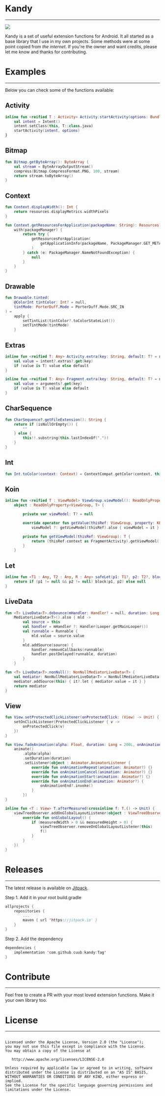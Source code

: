 # Kandy
-------
[![](https://jitpack.io/v/cuub/kandy.svg)](https://jitpack.io/#cuub/kandy)

Kandy is a set of useful extension functions for Android.
It all started as a base library that I use in my own projects.
Some methods were at some point copied from _the internet_. If you're the owner and want credits, please let me know and thanks for contributing.


# Examples
-------

Below you can check some of the functions available:

## Activity
```kotlin
inline fun <reified T : Activity> Activity.startActivity(options: Bundle? = null) {
    val intent = Intent()
    intent.setClass(this, T::class.java)
    startActivity(intent, options)
}
```

## Bitmap
```kotlin
fun Bitmap.getByteArray(): ByteArray {
    val stream = ByteArrayOutputStream()
    compress(Bitmap.CompressFormat.PNG, 100, stream)
    return stream.toByteArray()
}
```

## Context
```kotlin
fun Context.displayWidth(): Int {
    return resources.displayMetrics.widthPixels
}
```
```kotlin
fun Context.getResourcesForApplication(packageName: String): Resources? {
    with(packageManager) {
        return try {
            getResourcesForApplication(
                getApplicationInfo(packageName, PackageManager.GET_META_DATA)
            )
        } catch (e: PackageManager.NameNotFoundException) {
            null
        }
    }
}
```

## Drawable
```kotlin
fun Drawable.tinted(
    @ColorInt tintColor: Int? = null,
    tintMode: PorterDuff.Mode = PorterDuff.Mode.SRC_IN
) =
    apply {
        setTintList(tintColor?.toColorStateList())
        setTintMode(tintMode)
    }
```

## Extras
```kotlin
inline fun <reified T: Any> Activity.extra(key: String, default: T? = null) = lazy {
    val value = intent?.extras?.get(key)
    if (value is T) value else default
}
```
```kotlin
inline fun <reified T: Any> Fragment.extra(key: String, default: T? = null) = lazy {
    val value = arguments?.get(key)
    if (value is T) value else default
}
```

## CharSequence
```kotlin
fun CharSequence?.getFileExtension(): String {
    return if (isNullOrEmpty()) {
        ""
    } else {
        this!!.substring(this.lastIndexOf("."))
    }
}
```

## Int
```kotlin
fun Int.toColor(context: Context) = ContextCompat.getColor(context, this)
```

## Koin
```kotlin
inline fun <reified T : ViewModel> ViewGroup.viewModel(): ReadOnlyProperty<ViewGroup, T> =
    object : ReadOnlyProperty<ViewGroup, T> {

        private var viewModel: T? = null

        override operator fun getValue(thisRef: ViewGroup, property: KProperty<*>): T =
            viewModel ?: getViewModel(thisRef).also { viewModel = it }

        private fun getViewModel(thisRef: ViewGroup): T {
            return (thisRef.context as FragmentActivity).getViewModel()
        }
    }
```

## Let
```kotlin
inline fun <T1 : Any, T2 : Any, R : Any> safeLet(p1: T1?, p2: T2?, block: (T1, T2) -> R?): R? {
    return if (p1 != null && p2 != null) block(p1, p2) else null
}
```

## LiveData
```kotlin
fun <T> LiveData<T>.debounce(mHandler: Handler? = null, duration: Long = 250L) =
    MediatorLiveData<T>().also { mld ->
        val source = this
        val handler = mHandler ?: Handler(Looper.getMainLooper())
        val runnable = Runnable {
            mld.value = source.value
        }
        mld.addSource(source) {
            handler.removeCallbacks(runnable)
            handler.postDelayed(runnable, duration)
        }
    }
```
```kotlin
fun <T> LiveData<T>.nonNull(): NonNullMediatorLiveData<T> {
    val mediator: NonNullMediatorLiveData<T> = NonNullMediatorLiveData()
    mediator.addSource(this) { it?.let { mediator.value = it } }
    return mediator
}
```

## View
```kotlin
fun View.setProtectedClickListener(onProtectedClick: (View) -> Unit) {
    setOnClickListener(ProtectedClickListener { v ->
        onProtectedClick(v)
    })
}
```
```kotlin
fun View.fadeAnimation(alpha: Float, duration: Long = 200L, onAnimationEnd: (() -> Unit)? = null) {
    animate()
        .alpha(alpha)
        .setDuration(duration)
        .setListener(object : Animator.AnimatorListener {
            override fun onAnimationRepeat(animation: Animator?) {}
            override fun onAnimationCancel(animation: Animator?) {}
            override fun onAnimationStart(animation: Animator?) {}
            override fun onAnimationEnd(animation: Animator?) {
                onAnimationEnd?.invoke()
            }
        })
}
```
```kotlin
inline fun <T : View> T.afterMeasured(crossinline f: T.() -> Unit) {
    viewTreeObserver.addOnGlobalLayoutListener(object : ViewTreeObserver.OnGlobalLayoutListener {
        override fun onGlobalLayout() {
            if (measuredWidth > 0 && measuredHeight > 0) {
                viewTreeObserver.removeOnGlobalLayoutListener(this)
                f()
            }
        }
    })
}
```

# Releases
-------

The latest release is available on [Jitpack](https://jitpack.io/#cuub/kandy).

Step 1. Add it in your root build.gradle
```kotlin
allprojects {
	repositories {
		...
		maven { url 'https://jitpack.io' }
	}
}

```

Step 2. Add the dependency
```kotlin
dependencies {
	implementation 'com.github.cuub:kandy:Tag'
}

```


# Contribute
-------

Feel free to create a PR with your most loved extension functions. Make it your own library too.

# License
-------

```

Licensed under the Apache License, Version 2.0 (the "License");
you may not use this file except in compliance with the License.
You may obtain a copy of the License at

   http://www.apache.org/licenses/LICENSE-2.0

Unless required by applicable law or agreed to in writing, software
distributed under the License is distributed on an "AS IS" BASIS,
WITHOUT WARRANTIES OR CONDITIONS OF ANY KIND, either express or implied.
See the License for the specific language governing permissions and
limitations under the License.
```